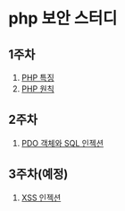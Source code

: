# php 보안 스터디

## 1주차 
1. [PHP 특징](https://github.com/JinHyukParkk/phpSecurity-study/tree/master/1%EC%A3%BC%EC%B0%A8/php%ED%8A%B9%EC%A7%95)
2. [PHP 원칙]()

## 2주차
1. [PDO 객체와 SQL 인젝션](https://github.com/JinHyukParkk/phpSecurity-study/tree/master/2%EC%A3%BC%EC%B0%A8/pdo_security)

## 3주차(예정)
1. [XSS 인젝션](https://github.com/JinHyukParkk/phpSecurity-study/blob/master/3%EC%A3%BC%EC%B0%A8/XSS)

